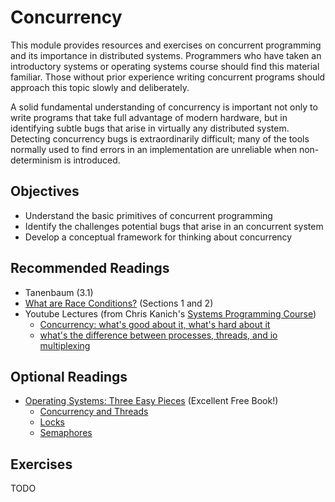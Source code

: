 # Concurrency

This module provides resources and exercises on concurrent programming and its
importance in distributed systems. Programmers who have taken an introductory
systems or operating systems course should find this material familiar. Those
without prior experience writing concurrent programs should approach this topic
slowly and deliberately.

A solid fundamental understanding of concurrency is important not only to write
programs that take full advantage of modern hardware, but in identifying subtle
bugs that arise in virtually any distributed system. Detecting concurrency bugs
is extraordinarily difficult; many of the tools normally used to find errors in
an implementation are unreliable when non-determinism is introduced.

## Objectives

- Understand the basic primitives of concurrent programming
- Identify the challenges potential bugs that arise in an concurrent system
- Develop a conceptual framework for thinking about concurrency

## Recommended Readings

- Tanenbaum (3.1)
- [What are Race Conditions?](https://dl.acm.org/doi/pdf/10.1145/130616.130623) (Sections 1 and 2)
- Youtube Lectures (from Chris Kanich's [Systems Programming Course](https://www.youtube.com/watch?v=TavEuAJ4z9A&list=PLhy9gU5W1fvUND_5mdpbNVHC1WCIaABbP))
    - [Concurrency: what's good about it, what's hard about it](https://www.youtube.com/watch?v=YKGa8NCJhZs&list=PLhy9gU5W1fvUND_5mdpbNVHC1WCIaABbP&index=37)
    - [what's the difference between processes, threads, and io multiplexing](https://www.youtube.com/watch?v=85T_ZaT8EUI&list=PLhy9gU5W1fvUND_5mdpbNVHC1WCIaABbP&index=37)

## Optional Readings

- [Operating Systems: Three Easy Pieces](https://pages.cs.wisc.edu/~remzi/OSTEP/) (Excellent Free Book!)
    - [Concurrency and Threads](https://pages.cs.wisc.edu/~remzi/OSTEP/threads-intro.pdf)
    - [Locks](https://pages.cs.wisc.edu/~remzi/OSTEP/threads-locks.pdf)
    - [Semaphores](https://pages.cs.wisc.edu/~remzi/OSTEP/threads-bugs.pdf)

## Exercises

TODO
